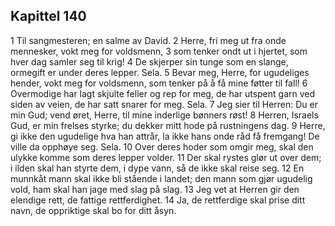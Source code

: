 ## Kapittel 140

1 Til sangmesteren; en salme av David.
2 Herre, fri meg ut fra onde mennesker, vokt meg for voldsmenn,
3 som tenker ondt ut i hjertet, som hver dag samler seg til krig!
4 De skjerper sin tunge som en slange, ormegift er under deres lepper. Sela.
5 Bevar meg, Herre, for ugudeliges hender, vokt meg for voldsmenn, som tenker på å få mine føtter til fall!
6 Overmodige har lagt skjulte feller og rep for meg, de har utspent garn ved siden av veien, de har satt snarer for meg. Sela.
7 Jeg sier til Herren: Du er min Gud; vend øret, Herre, til mine inderlige bønners røst!
8 Herren, Israels Gud, er min frelses styrke; du dekker mitt hode på rustningens dag.
9 Herre, gi ikke den ugudelige hva han attrår, la ikke hans onde råd få fremgang! De ville da opphøye seg. Sela.
10 Over deres hoder som omgir meg, skal den ulykke komme som deres lepper volder.
11 Der skal rystes glør ut over dem; i ilden skal han styrte dem, i dype vann, så de ikke skal reise seg.
12 En munnkåt mann skal ikke bli stående i landet; den mann som gjør ugudelig vold, ham skal han jage med slag på slag.
13 Jeg vet at Herren gir den elendige rett, de fattige rettferdighet.
14 Ja, de rettferdige skal prise ditt navn, de oppriktige skal bo for ditt åsyn.
